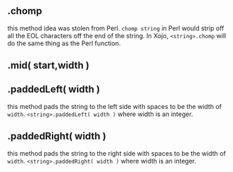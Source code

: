 # <string>

## <string>.chomp

this method idea was stolen from Perl.  `chomp string` in Perl would strip off all the EOL characters off the end of the string.  In Xojo, `<string>.chomp` will do the same thing as the Perl function.

## <string>.mid( start,width )

## <string>.paddedLeft( width )

this method pads the string to the left side with spaces to be the width of `width`.  `<string>.paddedLeft( width )` where width is an integer.

## <string>.paddedRight( width )

this method pads the string to the right side with spaces to be the width of `width`.  `<string>.paddedRight( width )` where width is an integer.
